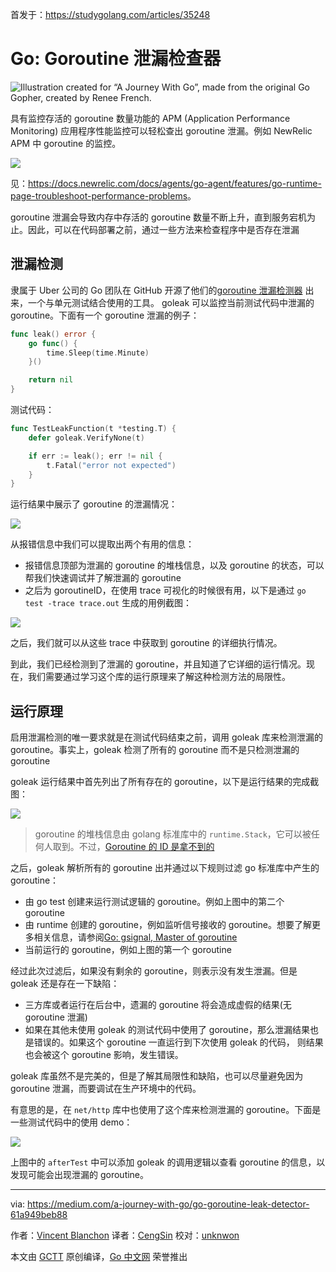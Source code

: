 首发于：https://studygolang.com/articles/35248

# Go: Goroutine 泄漏检查器

![Illustration created for “A Journey With Go”, made from the original Go Gopher, created by Renee French.](https://raw.githubusercontent.com/studygolang/gctt-images2/master/goroutine_leak_detector/header_img.png)

具有监控存活的 goroutine 数量功能的 APM (Application Performance Monitoring)
应用程序性能监控可以轻松查出 goroutine 泄漏。例如 NewRelic APM 中 goroutine 的监控。

![](https://raw.githubusercontent.com/studygolang/gctt-images2/master/goroutine_leak_detector/goroutinemonitor.png)

见：<https://docs.newrelic.com/docs/agents/go-agent/features/go-runtime-page-troubleshoot-performance-problems>。

goroutine 泄漏会导致内存中存活的 goroutine 数量不断上升，直到服务宕机为止。因此，可以在代码部署之前，通过一些方法来检查程序中是否存在泄漏

## 泄漏检测

隶属于 Uber 公司的 Go 团队在 GitHub 开源了他们的[goroutine 泄漏检测器](https://github.com/uber-go/goleak) 出来，一个与单元测试结合使用的工具。
goleak 可以监控当前测试代码中泄漏的 goroutine。下面有一个 goroutine 泄漏的例子：

```go
func leak() error {
	go func() {
		time.Sleep(time.Minute)
	}()

	return nil
}
```

测试代码：

```go
func TestLeakFunction(t *testing.T) {
	defer goleak.VerifyNone(t)

	if err := leak(); err != nil {
		t.Fatal("error not expected")
	}
}
```

运行结果中展示了 goroutine 的泄漏情况：

![](https://raw.githubusercontent.com/studygolang/gctt-images2/master/goroutine_leak_detector/testcode_1.png)

从报错信息中我们可以提取出两个有用的信息：

- 报错信息顶部为泄漏的 goroutine 的堆栈信息，以及 goroutine 的状态，可以帮我们快速调试并了解泄漏的 goroutine
- 之后为 goroutineID，在使用 trace 可视化的时候很有用，以下是通过 `go test -trace trace.out` 生成的用例截图：

![](https://raw.githubusercontent.com/studygolang/gctt-images2/master/goroutine_leak_detector/trace_example.png)

之后，我们就可以从这些 trace 中获取到 goroutine 的详细执行情况。

到此，我们已经检测到了泄漏的 goroutine，并且知道了它详细的运行情况。现在，我们需要通过学习这个库的运行原理来了解这种检测方法的局限性。

## 运行原理

启用泄漏检测的唯一要求就是在测试代码结束之前，调用 goleak 库来检测泄漏的 goroutine。事实上，goleak 检测了所有的 goroutine 而不是只检测泄漏的 goroutine

goleak 运行结果中首先列出了所有存在的 goroutine，以下是运行结果的完成截图：

![](https://raw.githubusercontent.com/studygolang/gctt-images2/master/goroutine_leak_detector/running_result.png)

> goroutine 的堆栈信息由 golang 标准库中的 `runtime.Stack`，它可以被任何人取到。不过，[Goroutine 的 ID 是拿不到的](https://groups.google.com/forum/#!topic/golang-nuts/0HGyCOrhuuI)

之后，goleak 解析所有的 goroutine 出并通过以下规则过滤 go 标准库中产生的 goroutine：

- 由 go test 创建来运行测试逻辑的 goroutine。例如上图中的第二个 goroutine
- 由 runtime 创建的 goroutine，例如监听信号接收的 goroutine。想要了解更多相关信息，请参阅[Go: gsignal, Master of goroutine](https://medium.com/a-journey-with-go/go-gsignal-master-of-signals-329f7ff39391)
- 当前运行的 goroutine，例如上图的第一个 goroutine

经过此次过滤后，如果没有剩余的 goroutine，则表示没有发生泄漏。但是 goleak 还是存在一下缺陷：

- 三方库或者运行在后台中，遗漏的 goroutine 将会造成虚假的结果(无 goroutine 泄漏)
- 如果在其他未使用 goleak 的测试代码中使用了 goroutine，那么泄漏结果也是错误的。如果这个 goroutine 一直运行到下次使用 goleak 的代码，
则结果也会被这个 goroutine 影响，发生错误。

goleak 库虽然不是完美的，但是了解其局限性和缺陷，也可以尽量避免因为 goroutine 泄漏，而要调试在生产环境中的代码。

有意思的是，在 `net/http` 库中也使用了这个库来检测泄漏的 goroutine。下面是一些测试代码中的使用 demo：

![](https://raw.githubusercontent.com/studygolang/gctt-images2/master/goroutine_leak_detector/test_demo.png)

上图中的 `afterTest` 中可以添加 goleak 的调用逻辑以查看 goroutine 的信息，以发现可能会出现泄漏的 goroutine。

---

via: https://medium.com/a-journey-with-go/go-goroutine-leak-detector-61a949beb88

作者：[Vincent Blanchon](https://medium.com/@blanchon.vincent)
译者：[CengSin](https://github.com/CengSin)
校对：[unknwon](https://github.com/unknwon)

本文由 [GCTT](https://github.com/studygolang/GCTT) 原创编译，[Go 中文网](https://studygolang.com/) 荣誉推出
